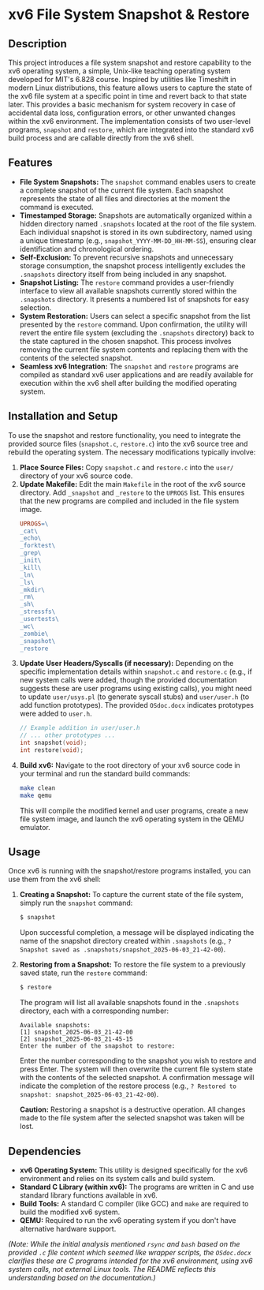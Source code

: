 # xv6 File System Snapshot & Restore

## Description

This project introduces a file system snapshot and restore capability to the xv6 operating system, a simple, Unix-like teaching operating system developed for MIT's 6.828 course. Inspired by utilities like Timeshift in modern Linux distributions, this feature allows users to capture the state of the xv6 file system at a specific point in time and revert back to that state later. This provides a basic mechanism for system recovery in case of accidental data loss, configuration errors, or other unwanted changes within the xv6 environment. The implementation consists of two user-level programs, `snapshot` and `restore`, which are integrated into the standard xv6 build process and are callable directly from the xv6 shell.

## Features

*   **File System Snapshots:** The `snapshot` command enables users to create a complete snapshot of the current file system. Each snapshot represents the state of all files and directories at the moment the command is executed.
*   **Timestamped Storage:** Snapshots are automatically organized within a hidden directory named `.snapshots` located at the root of the file system. Each individual snapshot is stored in its own subdirectory, named using a unique timestamp (e.g., `snapshot_YYYY-MM-DD_HH-MM-SS`), ensuring clear identification and chronological ordering.
*   **Self-Exclusion:** To prevent recursive snapshots and unnecessary storage consumption, the snapshot process intelligently excludes the `.snapshots` directory itself from being included in any snapshot.
*   **Snapshot Listing:** The `restore` command provides a user-friendly interface to view all available snapshots currently stored within the `.snapshots` directory. It presents a numbered list of snapshots for easy selection.
*   **System Restoration:** Users can select a specific snapshot from the list presented by the `restore` command. Upon confirmation, the utility will revert the entire file system (excluding the `.snapshots` directory) back to the state captured in the chosen snapshot. This process involves removing the current file system contents and replacing them with the contents of the selected snapshot.
*   **Seamless xv6 Integration:** The `snapshot` and `restore` programs are compiled as standard xv6 user applications and are readily available for execution within the xv6 shell after building the modified operating system.

## Installation and Setup

To use the snapshot and restore functionality, you need to integrate the provided source files (`snapshot.c`, `restore.c`) into the xv6 source tree and rebuild the operating system. The necessary modifications typically involve:

1.  **Place Source Files:** Copy `snapshot.c` and `restore.c` into the `user/` directory of your xv6 source code.
2.  **Update Makefile:** Edit the main `Makefile` in the root of the xv6 source directory. Add `_snapshot` and `_restore` to the `UPROGS` list. This ensures that the new programs are compiled and included in the file system image.
    ```makefile
    UPROGS=\
	_cat\
	_echo\
	_forktest\
	_grep\
	_init\
	_kill\
	_ln\
	_ls\
	_mkdir\
	_rm\
	_sh\
	_stressfs\
	_usertests\
	_wc\
	_zombie\
	_snapshot\
	_restore
    ```
3.  **Update User Headers/Syscalls (if necessary):** Depending on the specific implementation details within `snapshot.c` and `restore.c` (e.g., if new system calls were added, though the provided documentation suggests these are user programs using existing calls), you might need to update `user/usys.pl` (to generate syscall stubs) and `user/user.h` (to add function prototypes). The provided `OSdoc.docx` indicates prototypes were added to `user.h`.
    ```c
    // Example addition in user/user.h
    // ... other prototypes ...
    int snapshot(void);
    int restore(void);
    ```
4.  **Build xv6:** Navigate to the root directory of your xv6 source code in your terminal and run the standard build commands:
    ```sh
    make clean
    make qemu
    ```
    This will compile the modified kernel and user programs, create a new file system image, and launch the xv6 operating system in the QEMU emulator.

## Usage

Once xv6 is running with the snapshot/restore programs installed, you can use them from the xv6 shell:

1.  **Creating a Snapshot:**
    To capture the current state of the file system, simply run the `snapshot` command:
    ```sh
    $ snapshot
    ```
    Upon successful completion, a message will be displayed indicating the name of the snapshot directory created within `.snapshots` (e.g., `? Snapshot saved as .snapshots/snapshot_2025-06-03_21-42-00`).

2.  **Restoring from a Snapshot:**
    To restore the file system to a previously saved state, run the `restore` command:
    ```sh
    $ restore
    ```
    The program will list all available snapshots found in the `.snapshots` directory, each with a corresponding number:
    ```
    Available snapshots:
    [1] snapshot_2025-06-03_21-42-00
    [2] snapshot_2025-06-03_21-45-15
    Enter the number of the snapshot to restore: 
    ```
    Enter the number corresponding to the snapshot you wish to restore and press Enter. The system will then overwrite the current file system state with the contents of the selected snapshot. A confirmation message will indicate the completion of the restore process (e.g., `? Restored to snapshot: snapshot_2025-06-03_21-42-00`).

    **Caution:** Restoring a snapshot is a destructive operation. All changes made to the file system after the selected snapshot was taken will be lost.

## Dependencies

*   **xv6 Operating System:** This utility is designed specifically for the xv6 environment and relies on its system calls and build system.
*   **Standard C Library (within xv6):** The programs are written in C and use standard library functions available in xv6.
*   **Build Tools:** A standard C compiler (like GCC) and `make` are required to build the modified xv6 system.
*   **QEMU:** Required to run the xv6 operating system if you don't have alternative hardware support.

*(Note: While the initial analysis mentioned `rsync` and `bash` based on the provided `.c` file content which seemed like wrapper scripts, the `OSdoc.docx` clarifies these are C programs intended for the xv6 environment, using xv6 system calls, not external Linux tools. The README reflects this understanding based on the documentation.)*
